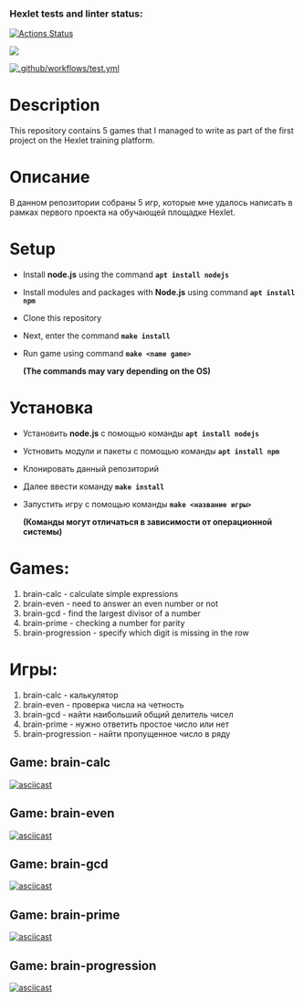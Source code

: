 ### Hexlet tests and linter status:

[![Actions Status](https://github.com/Yakanaro/backend-project-lvl1/workflows/hexlet-check/badge.svg)](https://github.com/Yakanaro/backend-project-lvl1/actions)

<a href="https://codeclimate.com/github/Yakanaro/backend-project-lvl1/maintainability"><img src="https://api.codeclimate.com/v1/badges/e3c0a9aed7c0ce56072b/maintainability" /></a>

[![.github/workflows/test.yml](https://github.com/Yakanaro/backend-project-lvl1/actions/workflows/test.yml/badge.svg)](https://github.com/Yakanaro/backend-project-lvl1/actions/workflows/test.yml)

# Description

This repository contains 5 games that I managed to write as part of the first project on the Hexlet training platform.

# Описание

В данном репозитории собраны 5 игр, которые мне удалось написать в рамках первого проекта на обучающей площадке Hexlet.

# Setup

- Install **node.js** using the command **`apt install nodejs`**
- Install modules and packages with **Node.js** using command **`apt install npm`**
- Clone this repository
- Next, enter the command **`make install`**
- Run game using command **`make <name game>`**

  **(The commands may vary depending on the OS)**

# Установка

- Установить **node.js** с помощью команды **`apt install nodejs`**
- Устновить модули и пакеты с помощью команды **`apt install npm`**
- Клонировать данный репозиторий
- Далее ввести команду **`make install`**
- Запустить игру с помощью команды **`make <название игры>`**

  **(Команды могут отличаться в зависимости от операционной системы)**

# Games:

1. brain-calc - calculate simple expressions
2. brain-even - need to answer an even number or not
3. brain-gcd - find the largest divisor of a number
4. brain-prime - checking a number for parity
5. brain-progression - specify which digit is missing in the row

# Игры:

1. brain-calc - калькулятор
2. brain-even - проверка числа на четность
3. brain-gcd - найти наибольший общий делитель чисел
4. brain-prime - нужно ответить простое число или нет
5. brain-progression - найти пропущенное число в ряду

## Game: brain-calc

[![asciicast](https://asciinema.org/a/468531.svg)](https://asciinema.org/a/468531)

## Game: brain-even

[![asciicast](https://asciinema.org/a/468556.svg)](https://asciinema.org/a/468556)

## Game: brain-gcd

[![asciicast](https://asciinema.org/a/468558.svg)](https://asciinema.org/a/468558)

## Game: brain-prime

[![asciicast](https://asciinema.org/a/468559.svg)](https://asciinema.org/a/468559)

## Game: brain-progression

[![asciicast](https://asciinema.org/a/468560.svg)](https://asciinema.org/a/468560)
